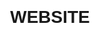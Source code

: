 # WEBSITE
<!DOCTYPE html>
<html lang="es">
<head>
    <meta charset="UTF-8">
    <meta name="viewport" content="width=device-width, initial-scale=1.0">
    <title>Contacto Rápido</title>
    <style>
        /* Estilos generales */
        body, html {
            margin: 0;
            padding: 0;
            height: 100%;
            font-family: Arial, sans-serif;
            background: url('https://via.placeholder.com/1500') no-repeat center center fixed;
            background-size: cover;
            display: flex;
            justify-content: center;
            align-items: center;
        }

        .container {
            text-align: center;
            z-index: 10;
        }

        .buttons {
            display: flex;
            justify-content: center;
            gap: 20px;
            margin-top: 20px;
        }

        .button {
            display: inline-block;
            padding: 15px 30px;
            background-color: rgba(0, 0, 0, 0.6);
            color: white;
            text-decoration: none;
            border-radius: 5px;
            font-size: 18px;
            box-shadow: 0 4px 6px rgba(0, 0, 0, 0.3);
            transition: transform 0.3s ease;
        }

        .button:hover {
            transform: scale(1.1);
        }

        .whatsapp { background-color: #25D366; }
        .instagram { background-color: #E4405F; }
        .location { background-color: #ff5722; }
    </style>
</head>
<body>
    <div class="container">
        <h1 style="color: white;">Contáctanos Rápidamente</h1>
        <div class="buttons">
            <a href="https://wa.me/1234567890" target="_blank" class="button whatsapp">WhatsApp</a>
            <a href="https://www.instagram.com/tuusuario" target="_blank" class="button instagram">Instagram</a>
            <a href="https://www.google.com/maps?q=Tu+Dirección+Exacta" target="_blank" class="button location">Ubicación</a>
        </div>
    </div>
</body>
</html>
